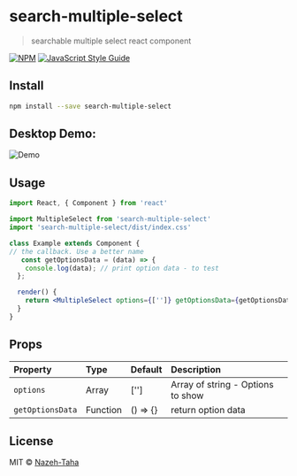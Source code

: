 # search-multiple-select

> searchable multiple select react component

[![NPM](https://img.shields.io/npm/v/search-multiple-select.svg)](https://www.npmjs.com/package/search-multiple-select) [![JavaScript Style Guide](https://img.shields.io/badge/code_style-standard-brightgreen.svg)](https://standardjs.com)

## Install

```bash
npm install --save search-multiple-select
```
## Desktop Demo:
![Demo](https://s2.gifyu.com/images/select.png)

## Usage

```jsx
import React, { Component } from 'react'

import MultipleSelect from 'search-multiple-select'
import 'search-multiple-select/dist/index.css'

class Example extends Component {
// the callback. Use a better name
   const getOptionsData = (data) => { 
    console.log(data); // print option data - to test
  };

  render() {
    return <MultipleSelect options={['']} getOptionsData={getOptionsData}/>
  }
}
```

## Props

| Property       | Type     | Default    | Description                       |
| :-------       | :-----   | :--------  | :---------------------------      |
| `options`      | Array    | ['']       | Array of string - Options to show |
|`getOptionsData`| Function | () => {}   | return option data                |


## License

MIT © [Nazeh-Taha](https://github.com/Nazeh-Taha)
